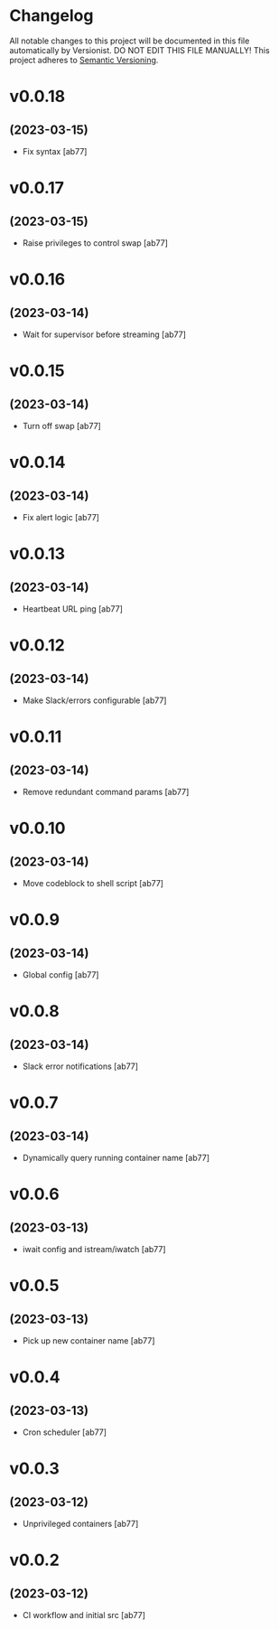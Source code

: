 # Changelog

All notable changes to this project will be documented in this file
automatically by Versionist. DO NOT EDIT THIS FILE MANUALLY!
This project adheres to [Semantic Versioning](http://semver.org/).

# v0.0.18
## (2023-03-15)

* Fix syntax [ab77]

# v0.0.17
## (2023-03-15)

* Raise privileges to control swap [ab77]

# v0.0.16
## (2023-03-14)

* Wait for supervisor before streaming [ab77]

# v0.0.15
## (2023-03-14)

* Turn off swap [ab77]

# v0.0.14
## (2023-03-14)

* Fix alert logic [ab77]

# v0.0.13
## (2023-03-14)

* Heartbeat URL ping [ab77]

# v0.0.12
## (2023-03-14)

* Make Slack/errors configurable [ab77]

# v0.0.11
## (2023-03-14)

* Remove redundant command params [ab77]

# v0.0.10
## (2023-03-14)

* Move codeblock to shell script [ab77]

# v0.0.9
## (2023-03-14)

* Global config [ab77]

# v0.0.8
## (2023-03-14)

* Slack error notifications [ab77]

# v0.0.7
## (2023-03-14)

* Dynamically query running container name [ab77]

# v0.0.6
## (2023-03-13)

* iwait config and istream/iwatch [ab77]

# v0.0.5
## (2023-03-13)

* Pick up new container name [ab77]

# v0.0.4
## (2023-03-13)

* Cron scheduler [ab77]

# v0.0.3
## (2023-03-12)

* Unprivileged containers [ab77]

# v0.0.2
## (2023-03-12)

* CI workflow and initial src [ab77]
